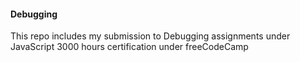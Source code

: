 #### Debugging

This repo includes my submission to Debugging assignments under JavaScript 3000 hours certification under freeCodeCamp
